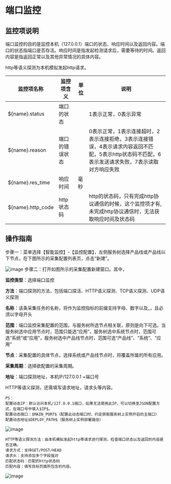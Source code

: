 # 端口监控
## 监控项说明

端口监控的目的是监控本机（127.0.0.1）端口的状态、响应时间以及返回内容。端口的状态指端口是否存活。响应时间是指发起检测请求后，需要等待的时间。返回内容是指返回正常以及其他异常情况的具体内容。

http等语义探测为本机模拟发起http请求。

| 监控项名称         | 监控项含义     | 单位 | 说明                                                         |
| ------------------ | -------------- | ---- | ------------------------------------------------------------ |
| ${name}.status    | 端口的状态     |      | 1表示正常，0表示异常                                         |
| ${name}.reason    | 端口的错误状态 |      | 0表示正常，1表示连接超时，2表示连接拒绝，3表示连接错误，4表示请求内容返回不匹配，5表示http状态码不匹配，6表示发送请求失败，7表示读取对方响应失败 |
| ${name}.res_time  | 响应时间       | 毫秒 |                                                              |
| ${name}.http_code | http状态码     |      | http的状态码，只有完成http协议通信的时候，这个监控项才有,未完成http协议通信时，无法获取响应时间及状态码 |



## 操作指南

步骤一：菜单选择【智能监控】-【监控配置】，左侧服务树选择产品线或产品线以下节点，在下图所示的采集配置列表页，点击“新建”。

![image](https://github.com/jdcloudcom/cn/blob/DevOps-guhezhu1/image/DevOps/Operation-Guide30.JPG)
步骤二：打开如图所示的采集配置新建窗口。其中，

**监控类型**：选择端口监控

**方法**：端口探测的方法，包括端口探活、HTTP语义探测、TCP语义探测、UDP语义探测

**名称**：该条采集任务的名称，将作为监控指标的前缀支持字母、数字以及\_，且必须以字母开头

**范围**：端口监控采集配置的范围，与服务树所选节点相关联，原则是向下可选。当服务树选中应用节点时，范围只能选“应用”，服务树选中系统节点时，范围可选“系统”或“应用”，服务树选中产品线节点时，范围可选“产品线”、“系统”、“应用”

**节点**：采集配置的具体节点，选择系统或产品线节点时，将覆盖所属的所有应用。

**采集周期**：选择欲配置的采集周期。

**地址**：端口探测地址，本机IP/127.0.0.1 +端口号

HTTP等语义探测，还需填写请求地址，请求头等内容。    

```
PS：
配置动态IP：默认访问本机/127.0.0.1端口，如果无法使用此IP，可以切换至JSON配置方式，在端口号中填入$IP$。
配置动态端口：$MAIN_PORT$（配置此动态端口时，约定获取服务树上实例开启的主端口）
配置动态地址$DEPLOY_PATH$（服务树上实例部署路径）
```

![image](https://github.com/jdcloudcom/cn/blob/DevOps-guhezhu1/image/DevOps/Operation-Guide31.jpg)

    HTTP等语义探测方法：由本机模拟发起http等请求进行探测，检查端口状态以及返回的内容是否正确。
    请求方式：支持GET/POST/HEAD
    请求头：支持添加多个字段值对
    匹配状态码：匹配的http状态码
    匹配内容：填写目标页面所包含的内容。

![image](https://github.com/jdcloudcom/cn/blob/DevOps-guhezhu1/image/DevOps/Operation-Guide32.jpg)
